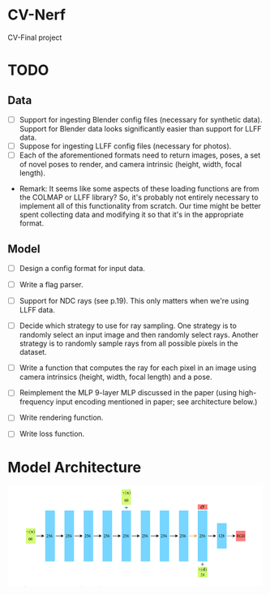 # CV-Nerf
CV-Final project


# TODO

## Data
- [ ] Support for ingesting Blender config files (necessary for synthetic data). Support for Blender data looks 
      significantly easier than support for LLFF data.
- [ ] Suppose for ingesting LLFF config files (necessary for photos).
- [ ] Each of the aforementioned formats need to return images, poses, a set of novel poses to render, and camera 
      intrinsic (height, width, focal length).

* Remark: It seems like some aspects of these loading functions are from the COLMAP 
or LLFF library? So, it's probably not entirely necessary to implement all of this 
  functionality from scratch. Our time might be better spent collecting data and modifying 
  it so that it's in the appropriate format. 

## Model 
- [ ] Design a config format for input data.
- [ ] Write a flag parser.   
- [ ] Support for NDC rays (see p.19). This only matters when we're using LLFF data.
- [ ] Decide which strategy to use for ray sampling. One strategy is to randomly select an input 
      image and then randomly select rays. Another strategy is to randomly sample rays from all possible 
      pixels in the dataset.
- [ ] Write a function that computes the ray for each pixel in an image using camera intrinsics (height, width, focal length) and a pose.
- [ ] Reimplement the MLP 9-layer MLP discussed in the paper (using high-frequency input encoding mentioned in paper; see architecture below.)
- [ ] Write rendering function. 
- [ ] Write loss function. 


# Model Architecture 
![Arch](arch.png)
